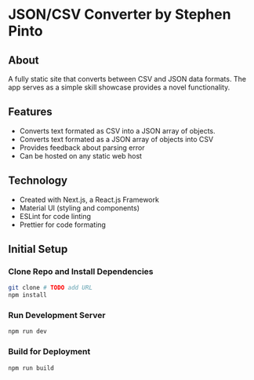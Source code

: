 # JSON/CSV Converter by Stephen Pinto

## About

A fully static site that converts between CSV and JSON data formats. The app serves as a simple skill showcase provides a novel functionality.

## Features

- Converts text formated as CSV into a JSON array of objects.
- Converts text formated as a JSON array of objects into CSV
- Provides feedback about parsing error
- Can be hosted on any static web host

## Technology

- Created with Next.js, a React.js Framework
- Material UI (styling and components)
- ESLint for code linting
- Prettier for code formating

## Initial Setup

### Clone Repo and Install Dependencies

```bash
git clone # TODO add URL
npm install
```

### Run Development Server

```bash
npm run dev
```

### Build for Deployment

```bash
npm run build
```
